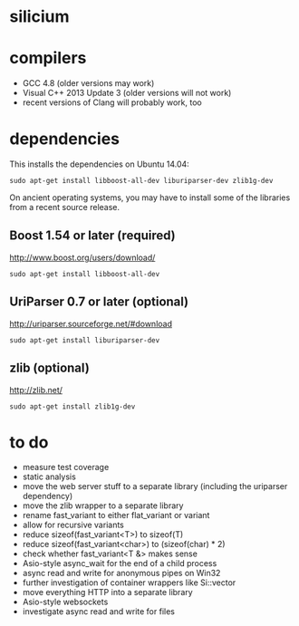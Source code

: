 silicium
========

compilers
=========

* GCC 4.8 (older versions may work)
* Visual C++ 2013 Update 3 (older versions will not work)
* recent versions of Clang will probably work, too

dependencies
============

This installs the dependencies on Ubuntu 14.04:

```
sudo apt-get install libboost-all-dev liburiparser-dev zlib1g-dev
```

On ancient operating systems, you may have to install some of the
libraries from a recent source release.

Boost 1.54 or later (required)
------------------------------

http://www.boost.org/users/download/

```
sudo apt-get install libboost-all-dev
```

UriParser 0.7 or later (optional)
---------------------------------

http://uriparser.sourceforge.net/#download

```
sudo apt-get install liburiparser-dev
```

zlib (optional)
---------------

http://zlib.net/

```
sudo apt-get install zlib1g-dev
```

to do
=====

* measure test coverage
* static analysis
* move the web server stuff to a separate library (including the uriparser dependency)
* move the zlib wrapper to a separate library
* rename fast_variant to either flat_variant or variant
* allow for recursive variants
* reduce sizeof(fast_variant&lt;T&gt;) to sizeof(T)
* reduce sizeof(fast_variant&lt;char&gt;) to (sizeof(char) * 2)
* check whether fast_variant&lt;T &amp;&gt; makes sense
* Asio-style async_wait for the end of a child process
* async read and write for anonymous pipes on Win32
* further investigation of container wrappers like Si::vector
* move everything HTTP into a separate library
* Asio-style websockets
* investigate async read and write for files
